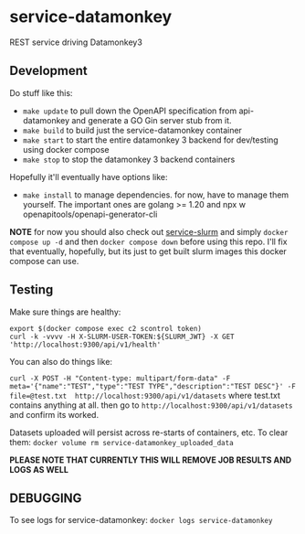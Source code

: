 # service-datamonkey

REST service driving Datamonkey3

## Development

Do stuff like this:

 - `make update` to pull down the OpenAPI specification from api-datamonkey and generate a GO Gin server stub from it.
 - `make build` to build just the service-datamonkey container
 - `make start` to start the entire datamonkey 3 backend for dev/testing using docker compose
 - `make stop` to stop the datamonkey 3 backend containers


Hopefully it'll eventually have options like:
 - `make install` to manage dependencies. for now, have to manage them yourself. The important ones are golang >= 1.20 and npx w openapitools/openapi-generator-cli

**NOTE** for now you should also check out [service-slurm](https://github.com/d-callan/service-slurm) and simply `docker compose up -d` and then `docker compose down` before using this repo. I'll fix that eventually, hopefully, but its just to get built slurm images this docker compose can use.

## Testing

Make sure things are healthy:
```
export $(docker compose exec c2 scontrol token)
curl -k -vvvv -H X-SLURM-USER-TOKEN:${SLURM_JWT} -X GET 'http://localhost:9300/api/v1/health'
```

You can also do things like:

`curl -X POST -H "Content-type: multipart/form-data" -F meta='{"name":"TEST","type":"TEST TYPE","description":"TEST DESC"}' -F file=@test.txt  http://localhost:9300/api/v1/datasets` where test.txt contains anything at all. then go to `http://localhost:9300/api/v1/datasets` and confirm its worked.

Datasets uploaded will persist across re-starts of containers, etc. To clear them: `docker volume rm service-datamonkey_uploaded_data`

**PLEASE NOTE THAT CURRENTLY THIS WILL REMOVE JOB RESULTS AND LOGS AS WELL**

## DEBUGGING

To see logs for service-datamonkey: `docker logs service-datamonkey`
